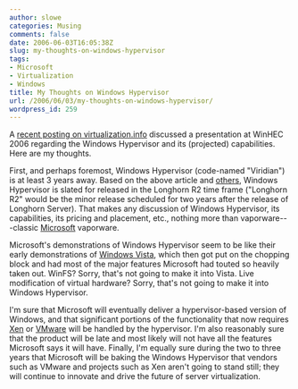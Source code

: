 ```yaml
---
author: slowe
categories: Musing
comments: false
date: 2006-06-03T16:05:38Z
slug: my-thoughts-on-windows-hypervisor
tags:
- Microsoft
- Virtualization
- Windows
title: My Thoughts on Windows Hypervisor
url: /2006/06/03/my-thoughts-on-windows-hypervisor/
wordpress_id: 259
---
```


A [recent posting on virtualization.info](http://www.virtualization.info/2006/05/microsoft-shows-windows-hypervisor.html) discussed a presentation at WinHEC 2006 regarding the Windows Hypervisor and its (projected) capabilities. Here are my thoughts.

First, and perhaps foremost, Windows Hypervisor (code-named "Viridian") is at least 3 years away. Based on the above article and [others](http://www.virtualization.info/2006/04/is-microsoft-also-approaching.html), Windows Hypervisor is slated for released in the Longhorn R2 time frame ("Longhorn R2" would be the minor release scheduled for two years after the release of Longhorn Server). That makes any discussion of Windows Hypervisor, its capabilities, its pricing and placement, etc., nothing more than vaporware---classic [Microsoft](http://www.microsoft.com/) vaporware.

Microsoft's demonstrations of Windows Hypervisor seem to be like their early demonstrations of [Windows Vista](http://www.microsoft.com/windowsvista/), which then got put on the chopping block and had most of the major features Microsoft had touted so heavily taken out. WinFS? Sorry, that's not going to make it into Vista. Live modification of virtual hardware? Sorry, that's not going to make it into Windows Hypervisor.

I'm sure that Microsoft will eventually deliver a hypervisor-based version of Windows, and that significant portions of the functionality that now requires [Xen](http://www.xensource.com/xen/xen/) or [VMware](http://www.vmware.com/) will be handled by the hypervisor. I'm also reasonably sure that the product will be late and most likely will not have all the features Microsoft says it will have. Finally, I'm equally sure during the two to three years that Microsoft will be baking the Windows Hypervisor that vendors such as VMware and projects such as Xen aren't going to stand still; they will continue to innovate and drive the future of server virtualization.
